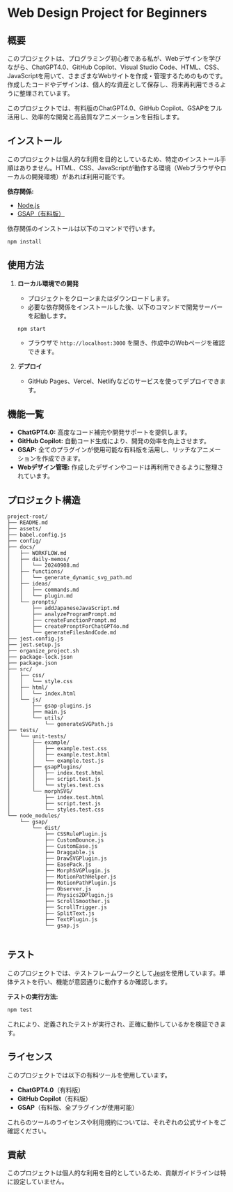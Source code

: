 # Web Design Project for Beginners

## 概要

このプロジェクトは、プログラミング初心者である私が、Webデザインを学びながら、ChatGPT4.0、GitHub Copilot、Visual Studio Code、HTML、CSS、JavaScriptを用いて、さまざまなWebサイトを作成・管理するためのものです。作成したコードやデザインは、個人的な資産として保存し、将来再利用できるように整理されています。

このプロジェクトでは、有料版のChatGPT4.0、GitHub Copilot、GSAPをフル活用し、効率的な開発と高品質なアニメーションを目指します。

## インストール

このプロジェクトは個人的な利用を目的としているため、特定のインストール手順はありません。HTML、CSS、JavaScriptが動作する環境（Webブラウザやローカルの開発環境）があれば利用可能です。

**依存関係:**

- [Node.js](https://nodejs.org/)
- [GSAP（有料版）](https://greensock.com/gsap/)

依存関係のインストールは以下のコマンドで行います。

```bash
npm install
```

## 使用方法

1. **ローカル環境での開発**
   - プロジェクトをクローンまたはダウンロードします。
   - 必要な依存関係をインストールした後、以下のコマンドで開発サーバーを起動します。
   
   ```bash
   npm start
   ```
   - ブラウザで `http://localhost:3000` を開き、作成中のWebページを確認できます。

2. **デプロイ**
   - GitHub Pages、Vercel、Netlifyなどのサービスを使ってデプロイできます。

## 機能一覧

- **ChatGPT4.0:** 高度なコード補完や開発サポートを提供します。
- **GitHub Copilot:** 自動コード生成により、開発の効率を向上させます。
- **GSAP:** 全てのプラグインが使用可能な有料版を活用し、リッチなアニメーションを作成できます。
- **Webデザイン管理:** 作成したデザインやコードは再利用できるように整理されています。

## プロジェクト構造

```
project-root/
├── README.md
├── assets/
├── babel.config.js
├── config/
├── docs/
│   ├── WORKFLOW.md
│   ├── daily-memos/
│   │   └── 20240908.md
│   ├── functions/
│   │   └── generate_dynamic_svg_path.md
│   ├── ideas/
│   │   ├── commands.md
│   │   └── plugin.md
│   └── pronpts/
│       ├── addJapaneseJavaScript.md
│       ├── analyzeProgramPrompt.md
│       ├── createFunctionPrompt.md
│       ├── createPronptForChatGPT4o.md
│       └── generateFilesAndCode.md
├── jest.config.js
├── jest.setup.js
├── organize_project.sh
├── package-lock.json
├── package.json
├── src/
│   ├── css/
│   │   └── style.css
│   ├── html/
│   │   └── index.html
│   └── js/
│       ├── gsap-plugins.js
│       ├── main.js
│       └── utils/
│           └── generateSVGPath.js
├── tests/
│   └── unit-tests/
│       ├── example/
│       │   ├── example.test.css
│       │   ├── example.test.html
│       │   └── example.test.js
│       ├── gsapPlugins/
│       │   ├── index.test.html
│       │   ├── script.test.js
│       │   └── styles.test.css
│       └── morphSVG/
│           ├── index.test.html
│           ├── script.test.js
│           └── styles.test.css
└── node_modules/
    └── gsap/
        └── dist/
            ├── CSSRulePlugin.js
            ├── CustomBounce.js
            ├── CustomEase.js
            ├── Draggable.js
            ├── DrawSVGPlugin.js
            ├── EasePack.js
            ├── MorphSVGPlugin.js
            ├── MotionPathHelper.js
            ├── MotionPathPlugin.js
            ├── Observer.js
            ├── Physics2DPlugin.js
            ├── ScrollSmoother.js
            ├── ScrollTrigger.js
            ├── SplitText.js
            ├── TextPlugin.js
            └── gsap.js
        
```

## テスト

このプロジェクトでは、テストフレームワークとして[Jest](https://jestjs.io/)を使用しています。単体テストを行い、機能が意図通りに動作するか確認します。

**テストの実行方法:**

```bash
npm test
```

これにより、定義されたテストが実行され、正確に動作しているかを検証できます。

## ライセンス

このプロジェクトでは以下の有料ツールを使用しています。

- **ChatGPT4.0**（有料版）
- **GitHub Copilot**（有料版）
- **GSAP**（有料版、全プラグインが使用可能）

これらのツールのライセンスや利用規約については、それぞれの公式サイトをご確認ください。

## 貢献

このプロジェクトは個人的な利用を目的としているため、貢献ガイドラインは特に設定していません。

